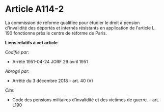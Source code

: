 # Article A114-2

La commission de réforme qualifiée pour étudier le droit à pension d'invalidité des déportés et internés résistants en
application de l'article L. 190 fonctionne près le centre de réforme de Paris.

**Liens relatifs à cet article**

_Codifié par_:

  - Arrêté 1951-04-24 JORF 29 avril 1951

_Abrogé par_:

  - Arrêté du 3 décembre 2018 - art. 40 (V)

_Cite_:

  - Code des pensions militaires d'invalidité et des victimes de guerre. - art. L190
